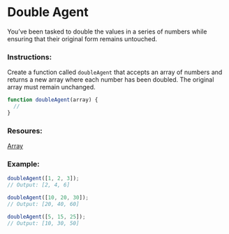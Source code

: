 # Double Agent

You’ve been tasked to double the values in a series of numbers while ensuring that their original form remains untouched.

### Instructions:

Create a function called `doubleAgent` that accepts an array of numbers and returns a new array where each number has been doubled. The original array must remain unchanged.

```js
function doubleAgent(array) {
  //
}
```

### Resoures:

[Array](https://developer.mozilla.org/en-US/docs/Web/JavaScript/Reference/Global_Objects/Array)

### Example:

```js
doubleAgent([1, 2, 3]);
// Output: [2, 4, 6]

doubleAgent([10, 20, 30]);
// Output: [20, 40, 60]

doubleAgent([5, 15, 25]);
// Output: [10, 30, 50]
```
